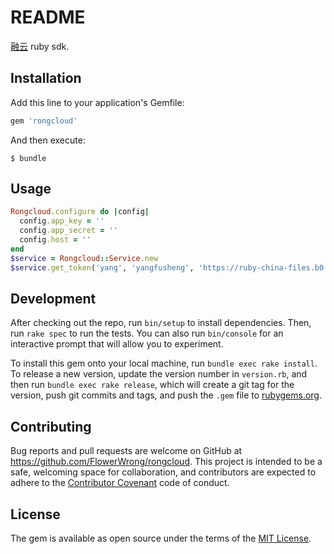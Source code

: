 # README

[融云](http://www.rongcloud.cn/) ruby sdk.

## Installation

Add this line to your application's Gemfile:

```ruby
gem 'rongcloud'
```

And then execute:

    $ bundle

## Usage

```ruby
Rongcloud.configure do |config|
  config.app_key = ''
  config.app_secret = ''
  config.host = ''
end
$service = Rongcloud::Service.new
$service.get_token('yang', 'yangfusheng', 'https://ruby-china-files.b0.upaiyun.com/user/big_avatar/9442.jpg')
```

## Development

After checking out the repo, run `bin/setup` to install dependencies. Then, run `rake spec` to run the tests. You can also run `bin/console` for an interactive prompt that will allow you to experiment.

To install this gem onto your local machine, run `bundle exec rake install`. To release a new version, update the version number in `version.rb`, and then run `bundle exec rake release`, which will create a git tag for the version, push git commits and tags, and push the `.gem` file to [rubygems.org](https://rubygems.org).

## Contributing

Bug reports and pull requests are welcome on GitHub at https://github.com/FlowerWrong/rongcloud. This project is intended to be a safe, welcoming space for collaboration, and contributors are expected to adhere to the [Contributor Covenant](contributor-covenant.org) code of conduct.


## License

The gem is available as open source under the terms of the [MIT License](http://opensource.org/licenses/MIT).
